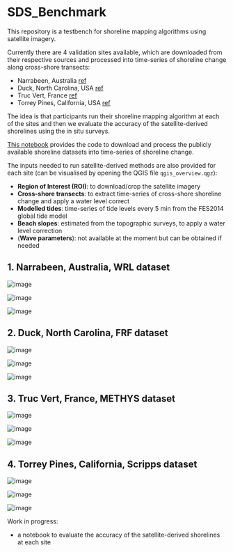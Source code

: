 # SDS_Benchmark

This repository is a testbench for shoreline mapping algorithms using satellite imagery.

Currently there are 4 validation sites available, which are downloaded from their respective sources and processed into time-series of shoreline change along cross-shore transects:
- Narrabeen, Australia [ref](https://www.nature.com/articles/sdata201624)
- Duck, North Carolina, USA [ref](https://agupubs.onlinelibrary.wiley.com/doi/abs/10.1002/2014JC010329)
- Truc Vert, France [ref](https://www.nature.com/articles/s41597-020-00750-5#Tab2)
- Torrey Pines, California, USA [ref](https://www.nature.com/articles/s41597-019-0167-6)

The idea is that participants run their shoreline mapping algorithm at each of the sites and then we evaluate the accuracy of the satellite-derived shorelines using the in situ surveys.

[This notebook](https://github.com/kvos/SDS_Benchmark/blob/main/1_preprocess_datasets.ipynb) provides the code to download and process the publicly available shoreline datasets into time-series of shoreline change.

The inputs needed to run satellite-derived methods are also provided for each site (can be visualised by opening the QGIS file `qgis_overview.qgz`):
- **Region of Interest (ROI)**: to download/crop the satellite imagery
- **Cross-shore transects**: to extract time-series of cross-shore shoreline change and apply a water level correct
- **Modelled tides**: time-series of tide levels every 5 min from the FES2014 global tide model
- **Beach slopes**: estimated from the topographic surveys, to apply a water level correction
- (**Wave parameters**): not available at the moment but can be obtained if needed

## 1. Narrabeen, Australia, WRL dataset
![image](https://user-images.githubusercontent.com/7217258/188481021-470a338c-739d-4fc8-8d9e-02bfa94cd38c.png)

![image](https://user-images.githubusercontent.com/7217258/188481407-341562b4-6f31-483f-ae2a-f2500769029e.png)

![image](https://user-images.githubusercontent.com/7217258/188481493-47746dbb-a4ca-4901-8932-db011a1c396d.png)

## 2. Duck, North Carolina, FRF dataset

![image](https://user-images.githubusercontent.com/7217258/188481583-a711f23e-7d06-442a-a781-0346b5dde219.png)

![image](https://user-images.githubusercontent.com/7217258/188481706-2135eb81-55f5-4a51-83fd-8716222e93fa.png)

![image](https://user-images.githubusercontent.com/7217258/188481797-1429ee75-0d4c-4969-ace7-b34c1a10d4d0.png)

## 3. Truc Vert, France, METHYS dataset
![image](https://user-images.githubusercontent.com/7217258/188474332-c9104f70-398b-419e-93d6-a744c2cabb2c.png)

![image](https://user-images.githubusercontent.com/7217258/188473839-3a186785-79e8-4734-9d74-6dff1c7a4a71.png)

![image](https://user-images.githubusercontent.com/7217258/188474017-4131da6e-5c1a-4cca-83a1-336e6b5d57de.png)

## 4. Torrey Pines, California, Scripps dataset
![image](https://user-images.githubusercontent.com/7217258/188481954-69a07b07-714b-4ed8-b9ea-c5991ff0d058.png)

![image](https://user-images.githubusercontent.com/7217258/188482069-1a2f1389-ec55-4c1a-a0c2-44e217fdc75b.png)

![image](https://user-images.githubusercontent.com/7217258/188482153-8c921827-ffb1-461f-8c4b-b9d38592f1fc.png)


Work in progress:
- a notebook to evaluate the accuracy of the satellite-derived shorelines at each site

